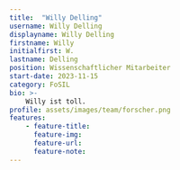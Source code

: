 ```yaml
---
title:  "Willy Delling"
username: Willy Delling
displayname: Willy Delling
firstname: Willy
initialfirst: W.
lastname: Delling
position: Wissenschaftlicher Mitarbeiter
start-date: 2023-11-15
category: FoSIL
bio: >- 
    Willy ist toll.   
profile: assets/images/team/forscher.png
features:
    - feature-title: 
      feature-img: 
      feature-url: 
      feature-note: 
---
```

